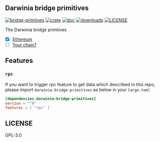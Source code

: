 ## Darwinia bridge primitives

[![bridge-primtives](https://github.com/darwinia-network/bridger/workflows/bridger/badge.svg)](https://github.com/darwinia-network/bridger)
[![crate](https://img.shields.io/crates/v/darwinia-bridge-primitives.svg)](https://crates.io/crates/darwinia-bridge-primitives)
[![doc](https://img.shields.io/badge/current-docs-brightgreen.svg)](https://docs.rs/darwinia-bridge-primitives/)
[![downloads](https://img.shields.io/crates/d/darwinia-bridge-primitives.svg)](https://crates.io/crates/darwinia-bridge-primitives)
[![LICENSE](https://img.shields.io/crates/l/darwinia-bridge-primitives.svg)](https://choosealicense.com/licenses/gpl-3.0/)

The Darwinia bridge primtives


+ [x] [Ethereum](https://github.com/darwinia-network/bridge-primitives/tree/master/src/eth)
+ [ ] [Your chain?](https://github.com/darwinia-network/bridge-primitives/pulls)

## Features

### `rpc`

If you want to trigger rpc feature to get data which described in this repo, please 
import `darwinia-bridge-primitives` as below in your `Cargo.toml`

```toml
[dependencies.darwinia-bridge-primitives]
version = "^0"
features = [ "rpc" ]
```


## LICENSE

GPL-3.0
